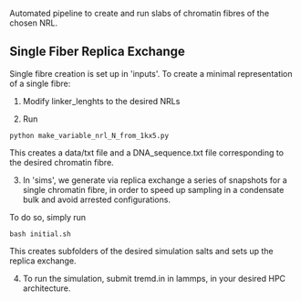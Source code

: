 Automated pipeline to create and run slabs of chromatin fibres of the chosen NRL.

## Single Fiber Replica Exchange

Single fibre creation is set up in 'inputs'. To create a minimal representation of a single fibre:

1. Modify linker_lenghts to the desired NRLs

2. Run 
```
python make_variable_nrl_N_from_1kx5.py
```

This creates a data/txt file and a DNA_sequence.txt file corresponding to the desired chromatin fibre. 

3. In 'sims', we generate via replica exchange a series of snapshots for a single chromatin fibre, in order to speed up sampling in a condensate bulk and avoid arrested configurations.

To do so, simply run 
```
bash initial.sh
```

This creates subfolders of the desired simulation salts and sets up the replica exchange. 

4. To run the simulation, submit tremd.in in lammps, in your desired HPC architecture. 



